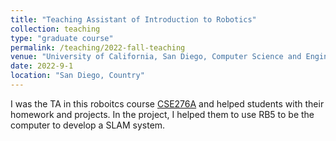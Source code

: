 ```yaml
---
title: "Teaching Assistant of Introduction to Robotics"
collection: teaching
type: "graduate course"
permalink: /teaching/2022-fall-teaching
venue: "University of California, San Diego, Computer Science and Engineering"
date: 2022-9-1
location: "San Diego, Country"
---
```


I was the TA in this roboitcs course [CSE276A](http://www.hichristensen.net/CSE276A-22/syllabus.html) and helped students with their homework and projects. In the project, I helped them to use RB5 to be the computer to develop a SLAM system.